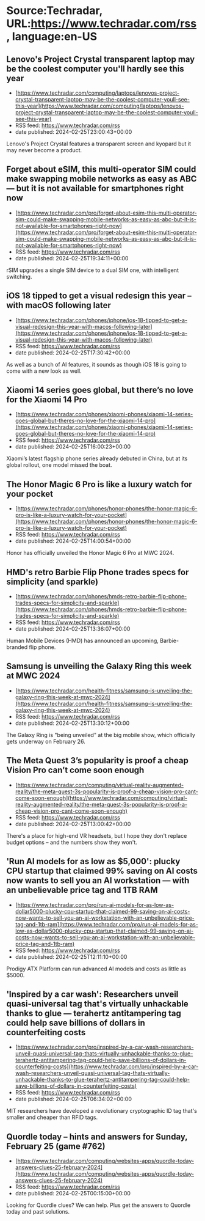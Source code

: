 # Source:Techradar, URL:https://www.techradar.com/rss, language:en-US

## Lenovo's Project Crystal transparent laptop may be the coolest computer you'll hardly see this year
 - [https://www.techradar.com/computing/laptops/lenovos-project-crystal-transparent-laptop-may-be-the-coolest-computer-youll-see-this-year](https://www.techradar.com/computing/laptops/lenovos-project-crystal-transparent-laptop-may-be-the-coolest-computer-youll-see-this-year)
 - RSS feed: https://www.techradar.com/rss
 - date published: 2024-02-25T23:00:43+00:00

Lenovo's Project Crystal features a transparent screen and kyopard but it may never become a product.

## Forget about eSIM, this multi-operator SIM could make swapping mobile networks as easy as ABC — but it is not available for smartphones right now
 - [https://www.techradar.com/pro/forget-about-esim-this-multi-operator-sim-could-make-swapping-mobile-networks-as-easy-as-abc-but-it-is-not-available-for-smartphones-right-now](https://www.techradar.com/pro/forget-about-esim-this-multi-operator-sim-could-make-swapping-mobile-networks-as-easy-as-abc-but-it-is-not-available-for-smartphones-right-now)
 - RSS feed: https://www.techradar.com/rss
 - date published: 2024-02-25T19:34:11+00:00

rSIM upgrades a single SIM device to a dual SIM one, with intelligent switching.

## iOS 18 tipped to get a visual redesign this year – with macOS following later
 - [https://www.techradar.com/phones/iphone/ios-18-tipped-to-get-a-visual-redesign-this-year-with-macos-following-later](https://www.techradar.com/phones/iphone/ios-18-tipped-to-get-a-visual-redesign-this-year-with-macos-following-later)
 - RSS feed: https://www.techradar.com/rss
 - date published: 2024-02-25T17:30:42+00:00

As well as a bunch of AI features, it sounds as though iOS 18 is going to come with a new look as well.

## Xiaomi 14 series goes global, but there’s no love for the Xiaomi 14 Pro
 - [https://www.techradar.com/phones/xiaomi-phones/xiaomi-14-series-goes-global-but-theres-no-love-for-the-xiaomi-14-pro](https://www.techradar.com/phones/xiaomi-phones/xiaomi-14-series-goes-global-but-theres-no-love-for-the-xiaomi-14-pro)
 - RSS feed: https://www.techradar.com/rss
 - date published: 2024-02-25T16:00:23+00:00

Xiaomi’s latest flagship phone series already debuted in China, but at its global rollout, one model missed the boat.

## The Honor Magic 6 Pro is like a luxury watch for your pocket
 - [https://www.techradar.com/phones/honor-phones/the-honor-magic-6-pro-is-like-a-luxury-watch-for-your-pocket](https://www.techradar.com/phones/honor-phones/the-honor-magic-6-pro-is-like-a-luxury-watch-for-your-pocket)
 - RSS feed: https://www.techradar.com/rss
 - date published: 2024-02-25T14:00:54+00:00

Honor has officially unveiled the Honor Magic 6 Pro at MWC 2024.

## HMD's retro Barbie Flip Phone trades specs for simplicity (and sparkle)
 - [https://www.techradar.com/phones/hmds-retro-barbie-flip-phone-trades-specs-for-simplicity-and-sparkle](https://www.techradar.com/phones/hmds-retro-barbie-flip-phone-trades-specs-for-simplicity-and-sparkle)
 - RSS feed: https://www.techradar.com/rss
 - date published: 2024-02-25T13:36:07+00:00

Human Mobile Devices (HMD) has announced an upcoming, Barbie-branded flip phone.

## Samsung is unveiling the Galaxy Ring this week at MWC 2024
 - [https://www.techradar.com/health-fitness/samsung-is-unveiling-the-galaxy-ring-this-week-at-mwc-2024](https://www.techradar.com/health-fitness/samsung-is-unveiling-the-galaxy-ring-this-week-at-mwc-2024)
 - RSS feed: https://www.techradar.com/rss
 - date published: 2024-02-25T13:30:12+00:00

The Galaxy Ring is "being unveiled" at the big mobile show, which officially gets underway on February 26.

## The Meta Quest 3’s popularity is proof a cheap Vision Pro can’t come soon enough
 - [https://www.techradar.com/computing/virtual-reality-augmented-reality/the-meta-quest-3s-popularity-is-proof-a-cheap-vision-pro-cant-come-soon-enough](https://www.techradar.com/computing/virtual-reality-augmented-reality/the-meta-quest-3s-popularity-is-proof-a-cheap-vision-pro-cant-come-soon-enough)
 - RSS feed: https://www.techradar.com/rss
 - date published: 2024-02-25T13:00:42+00:00

There's a place for high-end VR headsets, but I hope they don't replace budget options – and the numbers show they won't.

## 'Run AI models for as low as $5,000': plucky CPU startup that claimed 99% saving on AI costs now wants to sell you an AI workstation — with an unbelievable price tag and 1TB RAM
 - [https://www.techradar.com/pro/run-ai-models-for-as-low-as-dollar5000-plucky-cpu-startup-that-claimed-99-saving-on-ai-costs-now-wants-to-sell-you-an-ai-workstation-with-an-unbelievable-price-tag-and-1tb-ram](https://www.techradar.com/pro/run-ai-models-for-as-low-as-dollar5000-plucky-cpu-startup-that-claimed-99-saving-on-ai-costs-now-wants-to-sell-you-an-ai-workstation-with-an-unbelievable-price-tag-and-1tb-ram)
 - RSS feed: https://www.techradar.com/rss
 - date published: 2024-02-25T12:11:10+00:00

Prodigy ATX Platform can run advanced AI models and costs as little as $5000.

## 'Inspired by a car wash': Researchers unveil quasi-universal tag that's virtually unhackable thanks to glue — terahertz antitampering tag could help save billions of dollars in counterfeiting costs
 - [https://www.techradar.com/pro/inspired-by-a-car-wash-researchers-unveil-quasi-universal-tag-thats-virtually-unhackable-thanks-to-glue-terahertz-antitampering-tag-could-help-save-billions-of-dollars-in-counterfeiting-costs](https://www.techradar.com/pro/inspired-by-a-car-wash-researchers-unveil-quasi-universal-tag-thats-virtually-unhackable-thanks-to-glue-terahertz-antitampering-tag-could-help-save-billions-of-dollars-in-counterfeiting-costs)
 - RSS feed: https://www.techradar.com/rss
 - date published: 2024-02-25T06:34:02+00:00

MIT researchers have developed a revolutionary cryptographic ID tag that's smaller and cheaper than RFID tags.

## Quordle today – hints and answers for Sunday, February 25 (game #762)
 - [https://www.techradar.com/computing/websites-apps/quordle-today-answers-clues-25-february-2024](https://www.techradar.com/computing/websites-apps/quordle-today-answers-clues-25-february-2024)
 - RSS feed: https://www.techradar.com/rss
 - date published: 2024-02-25T00:15:00+00:00

Looking for Quordle clues? We can help. Plus get the answers to Quordle today and past solutions.

